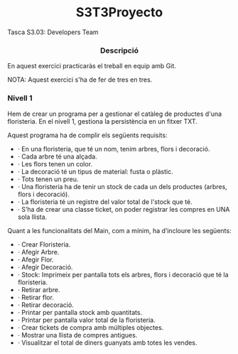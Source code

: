 <h1 align="center"> S3T3Proyecto </h1>

Tasca S3.03: Developers Team

<h3 align="center"><strong> Descripció </strong></h3>


En aquest exercici practicaràs el treball en equip amb Git.

NOTA: Aquest exercici s'ha de fer de tres en tres.

<h3><strong> Nivell 1 </strong></h3>

Hem de crear un programa per a gestionar el catàleg de productes d'una floristeria. En el nivell 1, gestiona la persistència en un fitxer TXT.

Aquest programa ha de complir els següents  requisits: <br>

* · En una floristeria, que té un nom, tenim arbres, flors i decoració.
* · Cada arbre té una alçada. 
* · Les flors tenen un color. 
* · La decoració té un tipus de material: fusta o plàstic. 
* · Tots tenen un preu.
* · Una floristeria ha de tenir un stock de cada un dels productes (arbres, flors i decoració).
* · La floristeria té un registre del valor total de l'stock que té.
* · S’ha de crear una classe ticket, on poder registrar les compres en UNA sola llista.<br>

Quant a les funcionalitats del Main, com a mínim, ha d’incloure les següents:<br>

<ul>
<li> · Crear Floristeria. </li>
<li> · Afegir Arbre. </li>
<li> · Afegir Flor. </li>
<li> · Afegir Decoració. </li>
<li> · Stock: Imprimeix per pantalla tots els arbres, flors i decoració que té la floristeria. </li>
<li> · Retirar arbre. </li>
<li> · Retirar flor. </li>
<li> · Retirar decoració. </li>
<li> · Printar per pantalla stock amb quantitats. </li>
<li> · Printar per pantalla valor total de la floristeria. </li>
<li> · Crear tickets de compra amb múltiples objectes. </li>
<li> · Mostrar una llista de compres antigues. </li>
<li> · Visualitzar el total de diners guanyats amb totes les vendes. </li>
</ul>
